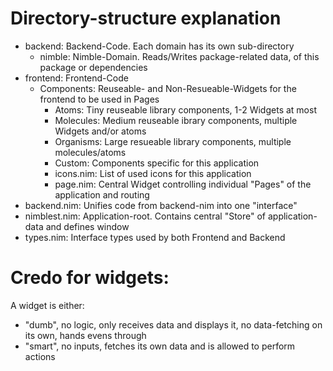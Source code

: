# Directory-structure explanation
- backend:      Backend-Code. Each domain has its own sub-directory
  - nimble:       Nimble-Domain. Reads/Writes package-related data, of this package or dependencies
- frontend:     Frontend-Code
  - Components:   Reuseable- and Non-Resueable-Widgets for the frontend to be used in Pages
    - Atoms:        Tiny reuseable library components, 1-2 Widgets at most
    - Molecules:    Medium reuseable ibrary components, multiple Widgets and/or atoms
    - Organisms:    Large resueable library components, multiple molecules/atoms
    - Custom:       Components specific for this application
    - icons.nim:    List of used icons for this application
    - page.nim:     Central Widget controlling individual "Pages" of the application and routing
- backend.nim:  Unifies code from backend-nim into one "interface"
- nimblest.nim: Application-root. Contains central "Store" of application-data and defines window
- types.nim:    Interface types used by both Frontend and Backend

# Credo for widgets:
A widget is either:
- "dumb", no logic, only receives data and displays it, no data-fetching on its own, hands evens through
- "smart", no inputs, fetches its own data and is allowed to perform actions